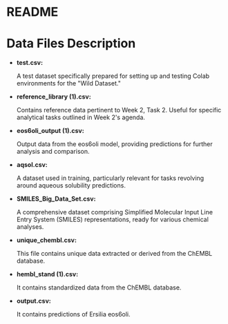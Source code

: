 # README
</head>
<body>
    <h1>Data Files Description</h1>
    <ul>
        <li>
            <strong>test.csv:</strong>
            <p>A test dataset specifically prepared for setting up and testing Colab environments for the "Wild Dataset."</p>
        </li>
        <li>
            <strong>reference_library (1).csv:</strong>
            <p>Contains reference data pertinent to Week 2, Task 2. Useful for specific analytical tasks outlined in Week 2's agenda.</p>
        </li>
        <li>
            <strong>eos6oli_output (1).csv:</strong>
            <p>Output data from the eos6oli model, providing predictions for further analysis and comparison.</p>
        </li>
        <li>
            <strong>aqsol.csv:</strong>
            <p>A dataset used in training, particularly relevant for tasks revolving around aqueous solubility predictions.</p>
        </li>
        <li>
            <strong>SMILES_Big_Data_Set.csv:</strong>
            <p>A comprehensive dataset comprising Simplified Molecular Input Line Entry System (SMILES) representations, ready for various chemical analyses.</p>
        </li>
        <li>
            <strong>unique_chembl.csv:</strong>
            <p>This file contains unique data extracted or derived from the ChEMBL database.</p>
        </li>
        <li>
            <strong>hembl_stand (1).csv:</strong>
            <p>It contains standardized data from the ChEMBL database.</p>
        </li>
        <li>
            <strong>output.csv:</strong>
            <p>It contains predictions of Ersilia eos6oli.</p>
        </li>
    </ul>
</body>

